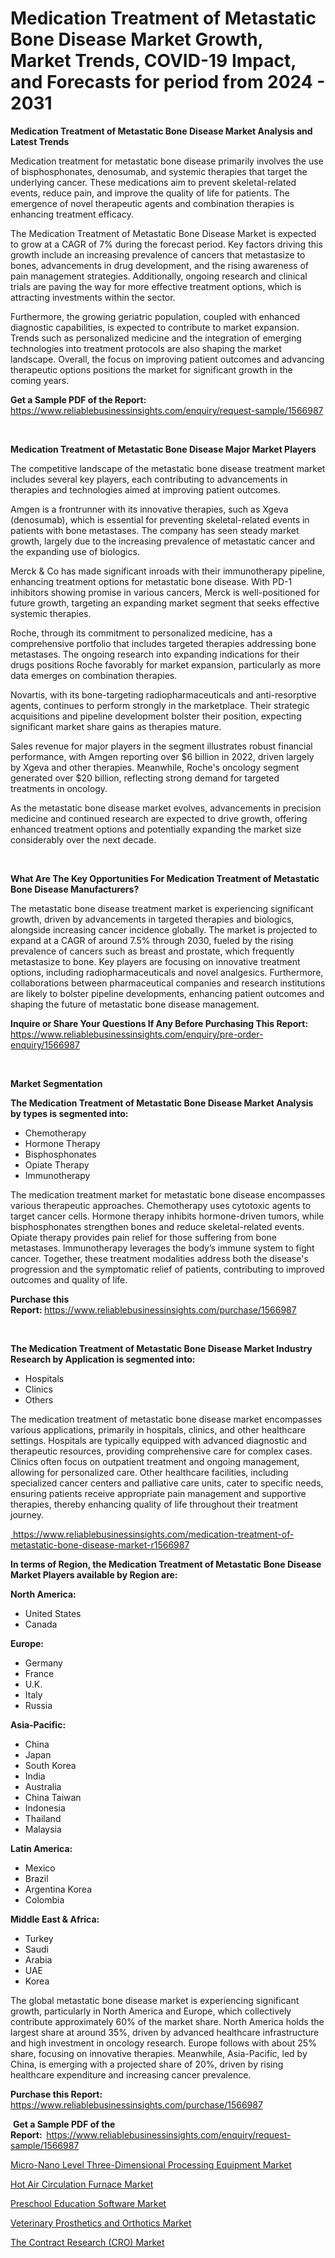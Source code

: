 <p><h1>Medication Treatment of Metastatic Bone Disease Market Growth, Market Trends, COVID-19 Impact, and Forecasts for period from 2024 - 2031</h1></p><p><strong>Medication Treatment of Metastatic Bone Disease Market Analysis and Latest Trends</strong></p>
<p><p>Medication treatment for metastatic bone disease primarily involves the use of bisphosphonates, denosumab, and systemic therapies that target the underlying cancer. These medications aim to prevent skeletal-related events, reduce pain, and improve the quality of life for patients. The emergence of novel therapeutic agents and combination therapies is enhancing treatment efficacy.</p><p>The Medication Treatment of Metastatic Bone Disease Market is expected to grow at a CAGR of 7% during the forecast period. Key factors driving this growth include an increasing prevalence of cancers that metastasize to bones, advancements in drug development, and the rising awareness of pain management strategies. Additionally, ongoing research and clinical trials are paving the way for more effective treatment options, which is attracting investments within the sector.</p><p>Furthermore, the growing geriatric population, coupled with enhanced diagnostic capabilities, is expected to contribute to market expansion. Trends such as personalized medicine and the integration of emerging technologies into treatment protocols are also shaping the market landscape. Overall, the focus on improving patient outcomes and advancing therapeutic options positions the market for significant growth in the coming years.</p></p>
<p><strong>Get a Sample PDF of the Report:&nbsp;</strong> <a href="https://www.reliablebusinessinsights.com/enquiry/request-sample/1566987?utm_campaign=102&utm_medium=2&utm_source=Github&utm_content=ia&utm_term=07122024&utm_id=medication-treatment-of-metastatic-bone-disease">https://www.reliablebusinessinsights.com/enquiry/request-sample/1566987</a></p>
<p>&nbsp;</p>
<p><strong>Medication Treatment of Metastatic Bone Disease Major Market Players</strong></p>
<p><p>The competitive landscape of the metastatic bone disease treatment market includes several key players, each contributing to advancements in therapies and technologies aimed at improving patient outcomes. </p><p>Amgen is a frontrunner with its innovative therapies, such as Xgeva (denosumab), which is essential for preventing skeletal-related events in patients with bone metastases. The company has seen steady market growth, largely due to the increasing prevalence of metastatic cancer and the expanding use of biologics. </p><p>Merck & Co has made significant inroads with their immunotherapy pipeline, enhancing treatment options for metastatic bone disease. With PD-1 inhibitors showing promise in various cancers, Merck is well-positioned for future growth, targeting an expanding market segment that seeks effective systemic therapies.</p><p>Roche, through its commitment to personalized medicine, has a comprehensive portfolio that includes targeted therapies addressing bone metastases. The ongoing research into expanding indications for their drugs positions Roche favorably for market expansion, particularly as more data emerges on combination therapies.</p><p>Novartis, with its bone-targeting radiopharmaceuticals and anti-resorptive agents, continues to perform strongly in the marketplace. Their strategic acquisitions and pipeline development bolster their position, expecting significant market share gains as therapies mature.</p><p>Sales revenue for major players in the segment illustrates robust financial performance, with Amgen reporting over $6 billion in 2022, driven largely by Xgeva and other therapies. Meanwhile, Roche's oncology segment generated over $20 billion, reflecting strong demand for targeted treatments in oncology.</p><p>As the metastatic bone disease market evolves, advancements in precision medicine and continued research are expected to drive growth, offering enhanced treatment options and potentially expanding the market size considerably over the next decade.</p></p>
<p>&nbsp;</p>
<p><strong>What Are The Key Opportunities For Medication Treatment of Metastatic Bone Disease Manufacturers?</strong></p>
<p><p>The metastatic bone disease treatment market is experiencing significant growth, driven by advancements in targeted therapies and biologics, alongside increasing cancer incidence globally. The market is projected to expand at a CAGR of around 7.5% through 2030, fueled by the rising prevalence of cancers such as breast and prostate, which frequently metastasize to bone. Key players are focusing on innovative treatment options, including radiopharmaceuticals and novel analgesics. Furthermore, collaborations between pharmaceutical companies and research institutions are likely to bolster pipeline developments, enhancing patient outcomes and shaping the future of metastatic bone disease management.</p></p>
<p><strong>Inquire or Share Your Questions If Any Before Purchasing This Report:</strong> <a href="https://www.reliablebusinessinsights.com/enquiry/pre-order-enquiry/1566987?utm_campaign=102&utm_medium=2&utm_source=Github&utm_content=ia&utm_term=07122024&utm_id=medication-treatment-of-metastatic-bone-disease">https://www.reliablebusinessinsights.com/enquiry/pre-order-enquiry/1566987</a></p>
<p>&nbsp;</p>
<p><strong>Market Segmentation</strong></p>
<p><strong>The Medication Treatment of Metastatic Bone Disease Market Analysis by types is segmented into:</strong></p>
<p><ul><li>Chemotherapy</li><li>Hormone Therapy</li><li>Bisphosphonates</li><li>Opiate Therapy</li><li>Immunotherapy</li></ul></p>
<p><p>The medication treatment market for metastatic bone disease encompasses various therapeutic approaches. Chemotherapy uses cytotoxic agents to target cancer cells. Hormone therapy inhibits hormone-driven tumors, while bisphosphonates strengthen bones and reduce skeletal-related events. Opiate therapy provides pain relief for those suffering from bone metastases. Immunotherapy leverages the body’s immune system to fight cancer. Together, these treatment modalities address both the disease's progression and the symptomatic relief of patients, contributing to improved outcomes and quality of life.</p></p>
<p><strong>Purchase this Report:&nbsp;</strong><a href="https://www.reliablebusinessinsights.com/purchase/1566987?utm_campaign=102&utm_medium=2&utm_source=Github&utm_content=ia&utm_term=07122024&utm_id=medication-treatment-of-metastatic-bone-disease">https://www.reliablebusinessinsights.com/purchase/1566987</a></p>
<p>&nbsp;</p>
<p><strong>The Medication Treatment of Metastatic Bone Disease Market Industry Research by Application is segmented into:</strong></p>
<p><ul><li>Hospitals</li><li>Clinics</li><li>Others</li></ul></p>
<p><p>The medication treatment of metastatic bone disease market encompasses various applications, primarily in hospitals, clinics, and other healthcare settings. Hospitals are typically equipped with advanced diagnostic and therapeutic resources, providing comprehensive care for complex cases. Clinics often focus on outpatient treatment and ongoing management, allowing for personalized care. Other healthcare facilities, including specialized cancer centers and palliative care units, cater to specific needs, ensuring patients receive appropriate pain management and supportive therapies, thereby enhancing quality of life throughout their treatment journey.</p></p>
<p><a href="https://www.reliablebusinessinsights.com/medication-treatment-of-metastatic-bone-disease-market-r1566987?utm_campaign=102&utm_medium=2&utm_source=Github&utm_content=ia&utm_term=07122024&utm_id=medication-treatment-of-metastatic-bone-disease">&nbsp;https://www.reliablebusinessinsights.com/medication-treatment-of-metastatic-bone-disease-market-r1566987</a></p>
<p><strong>In terms of Region, the Medication Treatment of Metastatic Bone Disease Market Players available by Region are:</strong></p>
<p>
    <p> <strong> North America: </strong>
        <ul>
            <li>United States</li>
            <li>Canada</li>
        </ul>
        </p> 
    <p> <strong> Europe: </strong>
        <ul>
            <li>Germany</li>
            <li>France</li>
            <li>U.K.</li>
            <li>Italy</li>
            <li>Russia</li>
        </ul>
        </p> 
    <p> <strong> Asia-Pacific: </strong>
        <ul>
            <li>China</li>
            <li>Japan</li>
            <li>South Korea</li>
            <li>India</li>
            <li>Australia</li>
            <li>China Taiwan</li>
            <li>Indonesia</li>
            <li>Thailand</li>
            <li>Malaysia</li>
        </ul>
        </p> 
    <p> <strong> Latin America: </strong>
        <ul>
            <li>Mexico</li>
            <li>Brazil</li>
            <li>Argentina Korea</li>
            <li>Colombia</li>
        </ul>
        </p> 
    <p> <strong> Middle East & Africa: </strong>
        <ul>
            <li>Turkey</li>
            <li>Saudi</li>
            <li>Arabia</li>
            <li>UAE</li>
            <li>Korea</li>
        </ul>
    </p>
    </p>
<p><p>The global metastatic bone disease market is experiencing significant growth, particularly in North America and Europe, which collectively contribute approximately 60% of the market share. North America holds the largest share at around 35%, driven by advanced healthcare infrastructure and high investment in oncology research. Europe follows with about 25% share, focusing on innovative therapies. Meanwhile, Asia-Pacific, led by China, is emerging with a projected share of 20%, driven by rising healthcare expenditure and increasing cancer prevalence.</p></p>
<p><strong>Purchase this Report: </strong><a href="https://www.reliablebusinessinsights.com/purchase/1566987?utm_campaign=102&utm_medium=2&utm_source=Github&utm_content=ia&utm_term=07122024&utm_id=medication-treatment-of-metastatic-bone-disease">https://www.reliablebusinessinsights.com/purchase/1566987</a></p>
<p>&nbsp;<strong>Get a Sample PDF of the Report:&nbsp;&nbsp;</strong><a href="https://www.reliablebusinessinsights.com/enquiry/request-sample/1566987?utm_campaign=102&utm_medium=2&utm_source=Github&utm_content=ia&utm_term=07122024&utm_id=medication-treatment-of-metastatic-bone-disease">https://www.reliablebusinessinsights.com/enquiry/request-sample/1566987</a></p>
<p><strong></strong></p>
<p><p><a href="https://issuu.com/reportprime-2/docs/micro-nano-level-three-dimensional-processing-equi?utm_campaign=102&utm_medium=2&utm_source=Github&utm_content=ia&utm_term=07122024&utm_id=medication-treatment-of-metastatic-bone-disease">Micro-Nano Level Three-Dimensional Processing Equipment Market</a></p><p><a href="https://issuu.com/reportprime-2/docs/hot-air-circulation-furnace-market-size-2030.pptx?utm_campaign=102&utm_medium=2&utm_source=Github&utm_content=ia&utm_term=07122024&utm_id=medication-treatment-of-metastatic-bone-disease">Hot Air Circulation Furnace Market</a></p><p><a href="https://www.linkedin.com/pulse/global-preschool-education-software-market-trends-forecasts-strategic-3vckf?utm_campaign=102&utm_medium=2&utm_source=Github&utm_content=ia&utm_term=07122024&utm_id=medication-treatment-of-metastatic-bone-disease">Preschool Education Software Market</a></p><p><a href="https://www.linkedin.com/pulse/the-sympatico-insight-9odme?utm_campaign=102&utm_medium=2&utm_source=Github&utm_content=ia&utm_term=07122024&utm_id=medication-treatment-of-metastatic-bone-disease">Veterinary Prosthetics and Orthotics Market</a></p><p><a href="https://github.com/FosterFahey91/Market-Research-Report-List-1/blob/main/the-contract-research-cro-market.md?utm_campaign=102&utm_medium=2&utm_source=Github&utm_content=ia&utm_term=07122024&utm_id=medication-treatment-of-metastatic-bone-disease">The Contract Research (CRO) Market</a></p></p>